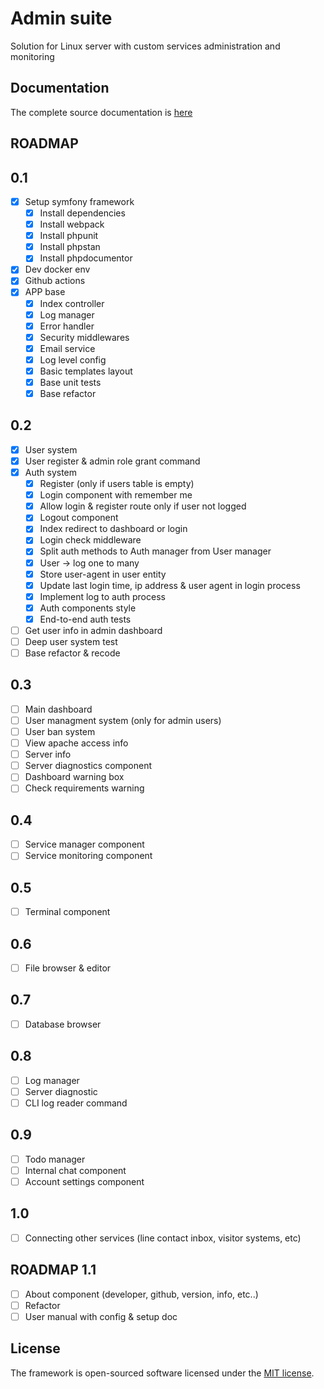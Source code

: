 # Admin suite
Solution for Linux server with custom services administration and monitoring

## Documentation
The complete source documentation is [here](https://lordbecvold.github.io/admin-suite/)

## ROADMAP
## 0.1
- [X] Setup symfony framework
    - [X] Install dependencies
    - [X] Install webpack
    - [X] Install phpunit
    - [X] Install phpstan
    - [X] Install phpdocumentor
- [X] Dev docker env
- [X] Github actions
- [X] APP base
    - [X] Index controller
    - [X] Log manager
    - [X] Error handler
    - [X] Security middlewares
    - [X] Email service
    - [X] Log level config
    - [X] Basic templates layout
    - [X] Base unit tests
    - [X] Base refactor

## 0.2
- [X] User system
- [X] User register & admin role grant command
- [X] Auth system
    - [X] Register (only if users table is empty)
    - [X] Login component with remember me
    - [X] Allow login & register route only if user not logged
    - [X] Logout component
    - [X] Index redirect to dashboard or login
    - [X] Login check middleware
    - [X] Split auth methods to Auth manager from User manager
    - [X] User -> log one to many
    - [X] Store user-agent in user entity
    - [X] Update last login time, ip address & user agent in login process
    - [X] Implement log to auth process
    - [X] Auth components style
    - [X] End-to-end auth tests
- [ ] Get user info in admin dashboard
- [ ] Deep user system test
- [ ] Base refactor & recode

## 0.3
- [ ] Main dashboard
- [ ] User managment system (only for admin users)
- [ ] User ban system
- [ ] View apache access info
- [ ] Server info
- [ ] Server diagnostics component
- [ ] Dashboard warning box
- [ ] Check requirements warning

## 0.4
- [ ] Service manager component
- [ ] Service monitoring component

## 0.5
- [ ] Terminal component

## 0.6
- [ ] File browser & editor

## 0.7
- [ ] Database browser

## 0.8
- [ ] Log manager
- [ ] Server diagnostic
- [ ] CLI log reader command

## 0.9
- [ ] Todo manager
- [ ] Internal chat component
- [ ] Account settings component

## 1.0
- [ ] Connecting other services (line contact inbox, visitor systems, etc)

## ROADMAP 1.1
- [ ] About component (developer, github, version, info, etc..)
- [ ] Refactor
- [ ] User manual with config & setup doc

## License
The framework is open-sourced software licensed under the [MIT license](https://opensource.org/licenses/MIT).
